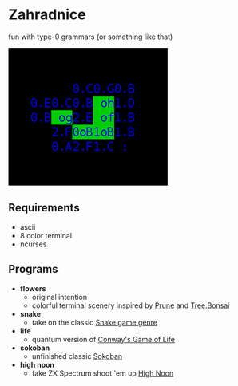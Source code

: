 # Zahradnice

fun with type-0 grammars (or something like that)

![life](res/life.png)

## Requirements

* ascii
* 8 color terminal
* ncurses

## Programs

* **flowers**
  * original intention
  * colorful terminal scenery inspired by [Prune](https://apps.apple.com/us/app/prune/id972319818) and [Tree.Bonsai](https://store.steampowered.com/app/875240/Tree_Bonsai/)
* **snake**
  * take on the classic [Snake game genre](https://en.wikipedia.org/wiki/Snake_(video_game_genre))
* **life**
  * quantum version of [Conway's Game of Life](https://en.wikipedia.org/wiki/Conway%27s_Game_of_Life)
* **sokoban**
  * unfinished classic [Sokoban](https://en.wikipedia.org/wiki/Sokoban)
* **high noon**
  * fake ZX Spectrum shoot 'em up [High Noon](https://spectrumcomputing.co.uk/entry/2315/ZX-Spectrum/High_Noon)
